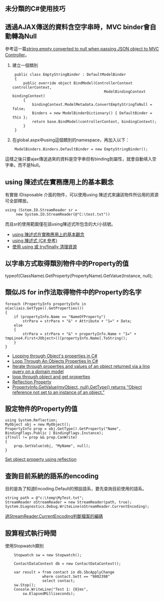 未分類的C#使用技巧
------


## 透過AJAX傳送的資料含空字串時，MVC binder會自動轉為Null

參考這一篇[string.empty converted to null when passing JSON object to MVC Controller](http://stackoverflow.com/questions/12734083/string-empty-converted-to-null-when-passing-json-object-to-mvc-controller)。

1. 建立一個類別

	    public class EmptyStringBinder : DefaultModelBinder
	    {
	        public override object BindModel(ControllerContext controllerContext,
	                                             ModelBindingContext bindingContext)
	        {
	            bindingContext.ModelMetadata.ConvertEmptyStringToNull = false;
	            Binders = new ModelBinderDictionary() { DefaultBinder = this };
	            return base.BindModel(controllerContext, bindingContext);
	        }
	    }
2. 在global.aspx中using這個類別的namespace，再加入以下：

		ModelBinders.Binders.DefaultBinder = new EmptyStringBinder();

這樣之後只要ajax傳送過來的資料是空字串但有binding到屬性，就會自動填入空字串，而不是Null。

## using 陳述式在實務應用上的基本觀念

有實做 IDisposable 介面的物件，可以使用using 陳述式來讓該物件所佔用的資源可全部釋放。

	using (Sstem.IO.StreamReader sr = 
         new System.IO.StreamReader(@"C:\test.txt"))

而且sr的使用範圍僅在該using陳述式所包含的大/小括號。

* [using 陳述式在實務應用上的基本觀念](http://blog.miniasp.com/post/2009/10/13/About-CSharp-using-Statement-misunderstanding-on-try-catch-finally.aspx)
* [using 陳述式 (C# 參考)](http://msdn.microsoft.com/zh-tw/library/yh598w02.aspx)
* [使用 using 或 try/finally 清理資源](http://www.dotblogs.com.tw/yc421206/archive/2011/06/09/27445.aspx)

## 以字串方式取得類別物件中的Property的值 
typeof(ClassName).GetProperty(PropertyName).GetValue(Instance, null);

## 類似JS for in作法取得物件中的Property的名字

	foreach (PropertyInfo propertyInfo in oCacliais.GetType().GetProperties())
	{
	    if (propertyInfo.Name == "NameOfProperty")
	        strPara = strPara + "&" + Attribute + "1=" + Data;
	    else
	    {
	        strPara = strPara + "&" + propertyInfo.Name + "1=" + tmpLino4.First<JObject>()[propertyInfo.Name].ToString();
	    }
	}

* [Looping through Object's properties in C#](http://www.codeproject.com/Articles/206999/Looping-through-Objects-properties-in-C-Sharp)
* [Loop Through An Objects Properties In C#](http://stackoverflow.com/questions/957783/loop-through-an-objects-properties-in-c-sharp)
* [Iterate through properties and values of an object returned via a linq query on a domain model](http://stackoverflow.com/questions/9724247/iterate-through-properties-and-values-of-an-object-returned-via-a-linq-query-on)
* [loop through object and get properties](http://stackoverflow.com/questions/15586123/loop-through-object-and-get-properties)
* [Reflection Property](http://www.dotnetperls.com/reflection-property)
* [PropertyInfo.GetValue(myObject, null).GetType() returns “Object reference not set to an instance of an object.”](http://stackoverflow.com/questions/5748931/propertyinfo-getvaluemyobject-null-gettype-returns-object-reference-not-se)

## 設定物件的Property的值

	using System.Reflection;
	MyObject obj = new MyObject();
	PropertyInfo prop = obj.GetType().GetProperty("Name", BindingFlags.Public | BindingFlags.Instance);
	if(null != prop && prop.CanWrite)
	{
	    prop.SetValue(obj, "MyName", null);
	}

[Set object property using reflection](http://stackoverflow.com/questions/619767/set-object-property-using-reflection)

## 查詢目前系統的語系的encoding
目的是為了知道Encoding.Default的預設語系，要先查詢目前使用的語系。

	string path = @"c:\temp\MyTest.txt";
	StreamReader oStreamReader = new StreamReader(path, true);
	System.Diagnostics.Debug.WriteLine(oStreamReader.CurrentEncoding);

[過StreamReader.CurrentEncoding判斷檔案的編碼](http://www.dotblogs.com.tw/rainmaker/archive/2013/05/20/104547.aspx)

## 設算程式執行時間
使用Stopwatch類別

        Stopwatch sw = new Stopwatch();

        ContactDataContext db = new ContactDataContext();

        var result = from contact in db.SbcApplyChange
                     where contact.Sett == "9802398"
                     select contact;
        sw.Stop();
        Console.WriteLine("Test 1: {0}ms",
            sw.ElapsedMilliseconds);